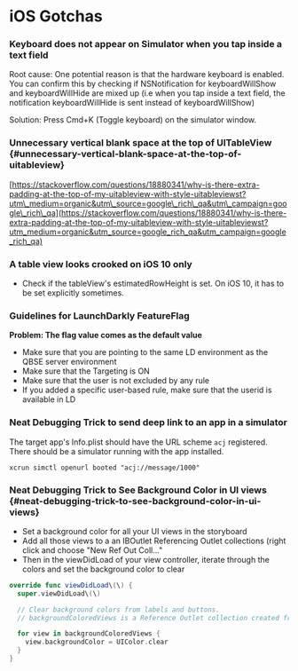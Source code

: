 # iOS Gotchas

### Keyboard does not appear on Simulator when you tap inside a text field

Root cause: One potential reason is that the hardware keyboard is enabled. You can confirm this by checking if NSNotification for keyboardWillShow and keyboardWillHide are mixed up \(i.e when you tap inside a text field, the notification keyboardWillHide is sent instead of keyboardWillShow\)

Solution: Press Cmd+K \(Toggle keyboard\) on the simulator window.

### Unnecessary vertical blank space at the top of UITableView {#unnecessary-vertical-blank-space-at-the-top-of-uitableview}

[https://stackoverflow.com/questions/18880341/why-is-there-extra-padding-at-the-top-of-my-uitableview-with-style-uitableviewst?utm\_medium=organic&utm\_source=google\_rich\_qa&utm\_campaign=google\_rich\_qa](https://stackoverflow.com/questions/18880341/why-is-there-extra-padding-at-the-top-of-my-uitableview-with-style-uitableviewst?utm_medium=organic&utm_source=google_rich_qa&utm_campaign=google_rich_qa)

### A table view looks crooked on iOS 10 only

* Check if the tableView's estimatedRowHeight is set. On iOS 10, it has to be set explicitly sometimes.

### Guidelines for LaunchDarkly FeatureFlag

**Problem: The flag value comes as the default value**

* Make sure that you are pointing to the same LD environment as the QBSE server environment
* Make sure that the Targeting is ON
* Make sure that the user is not excluded by any rule
* If you added a specific user-based rule, make sure that the userid is available in LD

### Neat Debugging Trick to send deep link to an app in a simulator
The target app's Info.plist should have the URL scheme `acj` registered. There should be a simulator running with the app installed.
``` 
xcrun simctl openurl booted "acj://message/1000"
```

### Neat Debugging Trick to See Background Color in UI views {#neat-debugging-trick-to-see-background-color-in-ui-views}

* Set a background color for all your UI views in the storyboard
* Add all those views to a an IBOutlet Referencing Outlet collections \(right click and choose "New Ref Out Coll..."
* Then in the viewDidLoad of your view controller, iterate through the colors and set the background color to clear

```swift
override func viewDidLoad\(\) {
  super.viewDidLoad\(\)

  // Clear background colors from labels and buttons.
  // backgroundColoredViews is a Reference Outlet collection created from the Storyboard

  for view in backgroundColoredViews {
    view.backgroundColor = UIColor.clear
  }
}
 ```
